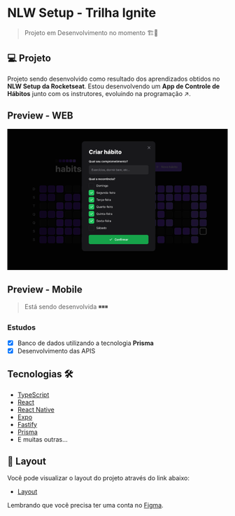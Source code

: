 # NLW Setup - Trilha Ignite
>Projeto em Desenvolvimento no momento 🏗🚧
## 💻 Projeto

Projeto sendo desenvolvido como resultado dos aprendizados obtidos no <strong>NLW Setup da Rocketseat</strong>. Estou desenvolvendo um <strong>App de Controle de Hábitos</strong> junto com os instrutores, evoluindo na programação ↗.

## Preview - WEB
<p align="center">
  <img alt="nlw-setup" src=".github/preview-web.PNG">
</p>

## Preview - Mobile

> Está sendo desenvolvida ◾◾◾

### Estudos

- [x] Banco de dados utilizando a tecnologia <strong>Prisma</strong>
- [x] Desenvolvimento das APIS

## Tecnologias 🛠

- [TypeScript](https://www.typescriptlang.org/)
- [React](https://reactjs.org/)
- [React Native](https://reactnative.dev/)
- [Expo](https://expo.dev/)
- [Fastify](https://www.fastify.io/)
- [Prisma](https://www.prisma.io/)
- E muitas outras…

## 🔖 Layout

Você pode visualizar o layout do projeto através do link abaixo:

- [Layout](https://www.figma.com/file/7hzvJpZKKQtGdojjmWESdx/Habits-(i)-(Community)?node-id=6%3A343&t=3tNzqQmebZdu7qlG-0)

Lembrando que você precisa ter uma conta no [Figma](http://figma.com/).

